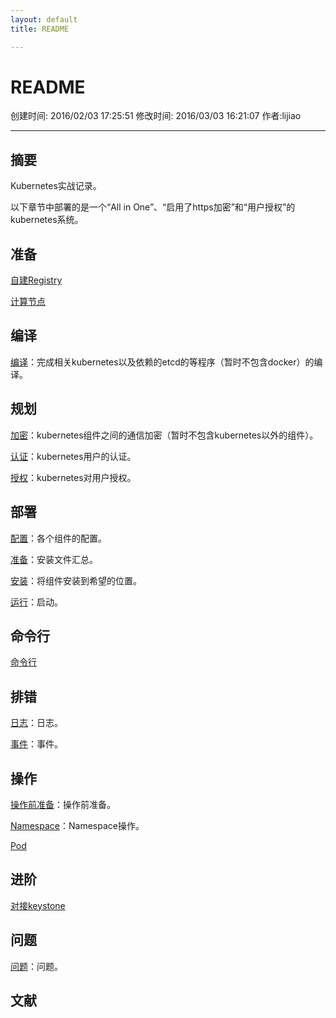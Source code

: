 ```yaml
---
layout: default
title: README

---
```


# README
创建时间: 2016/02/03 17:25:51  修改时间: 2016/03/03 16:21:07 作者:lijiao

----

## 摘要

Kubernetes实战记录。

以下章节中部署的是一个“All in One”、“启用了https加密”和“用户授权”的kubernetes系统。

## 准备

[自建Registry](./Registry.md)

[计算节点](./ComputeNode.md)

## 编译

[编译](./Compile.md)：完成相关kubernetes以及依赖的etcd的等程序（暂时不包含docker）的编译。

## 规划

[加密](./Secure.md)：kubernetes组件之间的通信加密（暂时不包含kubernetes以外的组件）。

[认证](./Authn.md)：kubernetes用户的认证。

[授权](./Authz.md)：kubernetes对用户授权。

## 部署

[配置](./Config.md)：各个组件的配置。

[准备](./Prepare.md)：安装文件汇总。

[安装](./Install.md)：将组件安装到希望的位置。

[运行](./Run.md)：启动。

## 命令行

[命令行](./Cli.md)

## 排错

[日志](./Log.md)：日志。

[事件](./Events.md)：事件。

## 操作

[操作前准备](./Operation/Prepare.md)：操作前准备。

[Namespace](./Operation/Namespace.md)：Namespace操作。

[Pod](./Operation/Pod.md)

## 进阶

[对接keystone](./Advanced/keystone.md)

## 问题

[问题](./Questions.md)：问题。

## 文献
